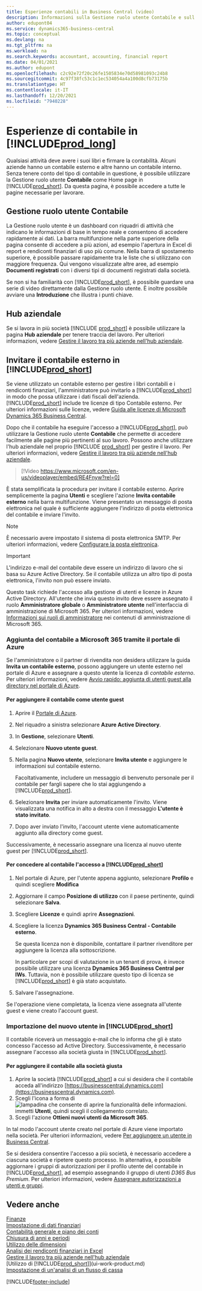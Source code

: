 ```yaml
---
title: Esperienze contabili in Business Central (video)
description: Informazioni sulla Gestione ruolo utente Contabile e sull'hub aziendale che supportano i contabili interni ed esterni nella società client.
author: edupont04
ms.service: dynamics365-business-central
ms.topic: conceptual
ms.devlang: na
ms.tgt_pltfrm: na
ms.workload: na
ms.search.keywords: accountant, accounting, financial report
ms.date: 04/01/2021
ms.author: edupont
ms.openlocfilehash: c2c92e72f20c26fe1505834e70d58981093c24b8
ms.sourcegitcommit: 4c97f38fc53c1c1ec534054a4a100d8cfb73175b
ms.translationtype: HT
ms.contentlocale: it-IT
ms.lasthandoff: 12/20/2021
ms.locfileid: "7940228"
---
```

# <a name="accountant-experiences-in-prod_long"></a>Esperienze di contabile in [!INCLUDE[prod_long](includes/prod_long.md)]

Qualsiasi attività deve avere i suoi libri e firmare la contabilità. Alcuni aziende hanno un contabile esterno e altre hanno un contabile interno. Senza tenere conto del tipo di contabile in questione, è possibile utilizzare la Gestione ruolo utente **Contabile** come Home page in [!INCLUDE[prod_short](includes/prod_short.md)]. Da questa pagina, è possibile accedere a tutte le pagine necessarie per lavorare.  

## <a name="accountant-role-center"></a>Gestione ruolo utente Contabile

La Gestione ruolo utente è un dashboard con riquadri di attività che indicano le informazioni di base in tempo reale e consentono di accedere rapidamente ai dati. La barra multifunzione nella parte superiore della pagina consente di accedere a più azioni, ad esempio l'apertura in Excel di report e rendiconti finanziari di uso più comune. Nella barra di spostamento superiore, è possibile passare rapidamente tra le liste che si utilizzano con maggiore frequenza. Qui vengono visualizzate altre aree, ad esempio **Documenti registrati** con i diversi tipi di documenti registrati dalla società.  

Se non si ha familiarità con [!INCLUDE[prod_short](includes/prod_short.md)], è possibile guardare una serie di video direttamente dalla Gestione ruolo utente. È inoltre possibile avviare una **Introduzione** che illustra i punti chiave.  

## <a name="company-hub"></a>Hub aziendale

Se si lavora in più società [!INCLUDE [prod_short](includes/prod_short.md)] è possibile utilizzare la pagina **Hub aziendale** per tenere traccia del lavoro.  Per ulteriori informazioni, vedere [Gestire il lavoro tra più aziende nell'hub aziendale](company-hub.md).  

## <a name="inviting-your-external-accountant-to-your-prod_short"></a><a name="inviteaccountant"></a>Invitare il contabile esterno in [!INCLUDE[prod_short](includes/prod_short.md)]

Se viene utilizzato un contabile esterno per gestire i libri contabili e i rendiconti finanziari, l'amministratore può invitarlo a [!INCLUDE[prod_short](includes/prod_short.md)] in modo che possa utilizzare i dati fiscali dell'azienda. [!INCLUDE[prod_short](includes/prod_short.md)] include tre licenze di tipo Contabile esterno. Per ulteriori informazioni sulle licenze, vedere [Guida alle licenze di Microsoft Dynamics 365 Business Central](https://go.microsoft.com/fwlink/?LinkId=871590).

Dopo che il contabile ha eseguire l'accesso a [!INCLUDE[prod_short](includes/prod_short.md)], può utilizzare la Gestione ruolo utente **Contabile** che permette di accedere facilmente alle pagine più pertinenti al suo lavoro. Possono anche utilizzare l'hub aziendale nel proprio [!INCLUDE [prod_short](includes/prod_short.md)] per gestire il lavoro. Per ulteriori informazioni, vedere [Gestire il lavoro tra più aziende nell'hub aziendale](company-hub.md).  

> [!Video https://www.microsoft.com/en-us/videoplayer/embed/RE4Fnyw?rel=0]

È stata semplificata la procedura per invitare il contabile esterno. Aprire semplicemente la pagina **Utenti** e scegliere l'azione **Invita contabile esterno** nella barra multifunzione. Viene presentato un messaggio di posta elettronica nel quale è sufficiente aggiungere l'indirizzo di posta elettronica del contabile e inviare l'invito.  

> [!Note]  
> È necessario avere impostato il sistema di posta elettronica SMTP. Per ulteriori informazioni, vedere [Configurare la posta elettronica](admin-how-setup-email.md).  

<!-- ![Invite your accountant.](./media/finance-invite-accountant/invite-accountant.png)-->

> [!IMPORTANT]  
> L'indirizzo e-mail del contabile deve essere un indirizzo di lavoro che si basa su Azure Active Directory. Se il contabile utilizza un altro tipo di posta elettronica, l'invito non può essere inviato.
>
> Questo task richiede l'accesso alla gestione di utenti e licenze in Azure Active Directory. All'utente che invia questo invito deve essere assegnato il ruolo **Amministratore globale** o **Amministratore utente** nell'interfaccia di amministrazione di Microsoft 365. Per ulteriori informazioni, vedere [Informazioni sui ruoli di amministratore](/microsoft-365/admin/add-users/about-admin-roles) nei contenuti di amministrazione di Microsoft 365.  

### <a name="adding-your-accountant-to-your-microsoft-365-in-the-azure-portal"></a>Aggiunta del contabile a Microsoft 365 tramite il portale di Azure

Se l'amministratore o il partner di rivendita non desidera utilizzare la guida **Invita un contabile esterno**, possono aggiungere un utente esterno nel portale di Azure e assegnare a questo utente la licenza di *contabile esterno*. Per ulteriori informazioni, vedere [Avvio rapido: aggiunta di utenti guest alla directory nel portale di Azure](/azure/active-directory/b2b/b2b-quickstart-add-guest-users-portal).

#### <a name="to-add-your-accountant-as-a-guest-user"></a>Per aggiungere il contabile come utente guest

1. Aprire il [Portale di Azure](https://portal.azure.com/).
2. Nel riquadro a sinistra selezionare **Azure Active Directory**.
3. In **Gestione**, selezionare **Utenti**.
4. Selezionare **Nuovo utente guest**.
5. Nella pagina **Nuovo utente**, selezionare **Invita utente** e aggiungere le informazioni sul contabile esterno.  

   Facoltativamente, includere un messaggio di benvenuto personale per il contabile per fargli sapere che lo stai aggiungendo a [!INCLUDE[prod_short](includes/prod_short.md)].

6. Selezionare **Invita** per inviare automaticamente l'invito. Viene visualizzata una notifica in alto a destra con il messaggio **L'utente è stato invitato**. 
7. Dopo aver inviato l'invito, l'account utente viene automaticamente aggiunto alla directory come guest.

Successivamente, è necessario assegnare una licenza al nuovo utente guest per [!INCLUDE[prod_short](includes/prod_short.md)].

#### <a name="to-give-your-accountant-access-to-your-prod_short"></a>Per concedere al contabile l'accesso a [!INCLUDE[prod_short](includes/prod_short.md)]

1. Nel portale di Azure, per l'utente appena aggiunto, selezionare **Profilo** e quindi scegliere **Modifica**
2. Aggiornare il campo **Posizione di utilizzo** con il paese pertinente, quindi selezionare **Salva**.
3. Scegliere **Licenze** e quindi aprire **Assegnazioni**.
4. Scegliere la licenza **Dynamics 365 Business Central - Contabile esterno**.  
    
    Se questa licenza non è disponibile, contattare il partner rivenditore per aggiungere la licenza alla sottoscrizione.

    In particolare per scopi di valutazione in un tenant di prova, è invece possibile utilizzare una licenza **Dynamics 365 Business Central per IWs**. Tuttavia, non è possibile utilizzare questo tipo di licenza se [!INCLUDE[prod_short](includes/prod_short.md)] è già stato acquistato. 
5. Salvare l'assegnazione.

Se l'operazione viene completata, la licenza viene assegnata all'utente guest e viene creato l'account guest.

### <a name="importing-the-new-user-into-prod_short"></a>Importazione del nuovo utente in [!INCLUDE[prod_short](includes/prod_short.md)]

Il contabile riceverà un messaggio e-mail che lo informa che gli è stato concesso l'accesso ad Active Directory. Successivamente, è necessario assegnare l'accesso alla società giusta in [!INCLUDE[prod_short](includes/prod_short.md)].

#### <a name="to-add-the-accountant-to-the-right-company"></a>Per aggiungere il contabile alla società giusta

1. Aprire la società [!INCLUDE[prod_short](includes/prod_short.md)] a cui si desidera che il contabile acceda all'indirizzo [https://businesscentral.dynamics.com](https://businesscentral.dynamics.com).
2. Scegli l'icona a forma di ![lampadina che consente di aprire la funzionalità delle informazioni.](media/ui-search/search_small.png "Informazioni sull'operazione che si desidera eseguire") immetti **Utenti**, quindi scegli il collegamento correlato.  
3. Scegli l'azione **Ottieni nuovi utenti da Microsoft 365**.

In tal modo l'account utente creato nel portale di Azure viene importato nella società. Per ulteriori informazioni, vedere [Per aggiungere un utente in Business Central](ui-how-users-permissions.md#adduser).  

Se si desidera consentire l'accesso a più società, è necessario accedere a ciascuna società e ripetere questo processo. In alternativa, è possibile aggiornare i gruppi di autorizzazioni per il profilo utente del contabile in [!INCLUDE[prod_short](includes/prod_short.md)], ad esempio assegnando il gruppo di utenti *D365 Bus Premium*. Per ulteriori informazioni, vedere [Assegnare autorizzazioni a utenti e gruppi](ui-define-granular-permissions.md).  

## <a name="see-also"></a>Vedere anche

[Finanze](finance.md)  
[Impostazione di dati finanziari](finance-setup-finance.md)  
[Contabilità generale e piano dei conti](finance-general-ledger.md)  
[Chiusura di anni e periodi](year-close-years-periods.md)  
[Utilizzo delle dimensioni](finance-dimensions.md)  
[Analisi dei rendiconti finanziari in Excel](finance-analyze-excel.md)  
[Gestire il lavoro tra più aziende nell'hub aziendale](company-hub.md)  
[Utilizzo di [!INCLUDE[prod_short](includes/prod_short.md)]](ui-work-product.md)  
[Impostazione di un'analisi di un flusso di cassa](finance-setup-cash-flow-analyses.md)  


[!INCLUDE[footer-include](includes/footer-banner.md)]